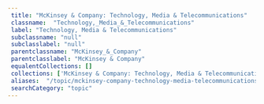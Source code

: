 ```yaml
--- 
 title: "McKinsey & Company: Technology, Media & Telecommunications" 
 classname:  "Technology,_Media_&_Telecommunications" 
 label: "Technology, Media & Telecommunications" 
 subclassname: "null" 
 subclasslabel: "null" 
 parentclassname: "McKinsey_&_Company" 
 parentclasslabel: "McKinsey & Company" 
 equalentCollections: [] 
 collections: ['McKinsey & Company: Technology, Media & Telecommunications']
 aliases:  "/topic/mckinsey-company-technology-media-telecommunications"  
 searchCategory: "topic" 
---
```

